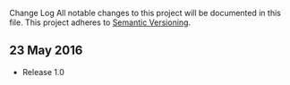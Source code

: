 Change Log
All notable changes to this project will be documented in this file.
This project adheres to [Semantic Versioning](http://semver.org/).


## 23 May 2016
- Release 1.0
